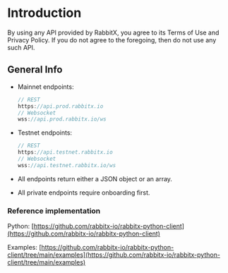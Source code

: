 # Introduction

By using any API provided by RabbitX, you agree to its Terms of Use and Privacy Policy. If you do not agree to the foregoing, then do not use any such API.

## General Info

*   Mainnet endpoints:

    ```go
    // REST
    https://api.prod.rabbitx.io
    // Websocket
    wss://api.prod.rabbitx.io/ws
    ```
*   Testnet endpoints:

    ```go
    // REST
    https://api.testnet.rabbitx.io
    // Websocket
    wss://api.testnet.rabbitx.io/ws
    ```
* All endpoints return either a JSON object or an array.
* All private endpoints require onboarding first.

### Reference implementation

Python: [https://github.com/rabbitx-io/rabbitx-python-client](https://github.com/rabbitx-io/rabbitx-python-client)

Examples: [https://github.com/rabbitx-io/rabbitx-python-client/tree/main/examples](https://github.com/rabbitx-io/rabbitx-python-client/tree/main/examples)
